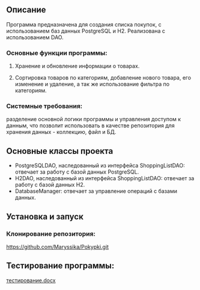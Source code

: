 ## Описание

Программа предназначена для создания списка покупок, с использованием баз данных PostgreSQL и H2. Реализована с использованием DAO.

### Основные функции программы:

1. Хранение и обновление информации о товарах.

2. Сортировка товаров по категориям, добавление нового товара, его изменение и удаление, а так же использование фильтра по категориям.

### Системные требования: 
разделение основной логики программы и управления доступом к данным, что позволит использовать в качестве репозитория для хранения данных - коллекцию, файл и БД.

## Основные классы проекта

* PostgreSQLDAO, наследованный из интерфейса ShoppingListDAO: отвечает за работу с базой данных PostgreSQL.
* H2DAO, наследованный из интерфейса ShoppingListDAO: отвечает за работу с базой данных Н2.
* DatabaseManager: отвечает за управление операций с базами данных.

## Установка и запуск

### Клонирование репозитория:
<https://github.com/Maryssika/Pokypki.git>

## Тестирование программы:

[тестирование.docx](..%2F..%2FDesktop%2F%D0%A3%D1%87%D0%B5%D0%B1%D0%B0%2F%D1%82%D0%B5%D1%81%D1%82%D0%B8%D1%80%D0%BE%D0%B2%D0%B0%D0%BD%D0%B8%D0%B5.docx)
